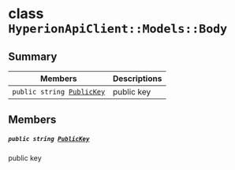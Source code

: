 # class `HyperionApiClient::Models::Body` 

## Summary

 Members                                | Descriptions                                
----------------------------------------|---------------------------------------------
`public string `[`PublicKey`](#class_hyperion_api_client_1_1_models_1_1_body_1acc6ca52888303fcc5c17b4882570ab2d) | public key

## Members

##### `public string `[`PublicKey`](#class_hyperion_api_client_1_1_models_1_1_body_1acc6ca52888303fcc5c17b4882570ab2d) 

public key

